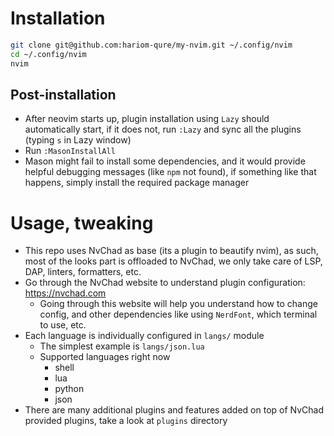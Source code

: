 # Installation

```bash
git clone git@github.com:hariom-qure/my-nvim.git ~/.config/nvim
cd ~/.config/nvim
nvim
```

## Post-installation
- After neovim starts up, plugin installation using `Lazy` should automatically start, if it does not, run `:Lazy` and sync all the plugins (typing `s` in Lazy window)
- Run `:MasonInstallAll`
- Mason might fail to install some dependencies, and it would provide helpful debugging messages (like `npm` not found), if something like that happens, simply install the required package manager

# Usage, tweaking
- This repo uses NvChad as base (its a plugin to beautify nvim), as such, most of the looks part is offloaded to NvChad, we only take care of LSP, DAP, linters, formatters, etc.
- Go through the NvChad website to understand plugin configuration: https://nvchad.com
    - Going through this website will help you understand how to change config, and other dependencies like using `NerdFont`, which terminal to use, etc.
- Each language is individually configured in `langs/` module
    - The simplest example is `langs/json.lua`
    - Supported languages right now
        - shell
        - lua
        - python
        - json
- There are many additional plugins and features added on top of NvChad provided plugins, take a look at `plugins` directory
